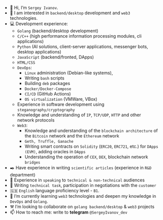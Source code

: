 - 👋 Hi, I’m `Sergey Ivanov`.
- 👀 I am interested in `backend/desktop` development and `web3` technologies.
- :computer: Development experience:
  - `Golang` (backend/desktop development)
  - `С/C++` (high performance information processing modules, cli applications)
  - `Python` (AI solutions, client-server applications, messenger bots, desktop applications)
  - `JavaScript` (backend/fronted, DApps)
  - `HTML/CSS`
  - `DevOps`: 
     - `Linux` administration (Debian-like systems), 
     - Writing `bash` scripts 
     - Building `deb` packages
     - `Docker/Docker-Compose`
     - `CI/CD` (GitHub Actions)
     - `OS virtualization` (VMWare, VBox)
  - Experience in software development using `steganography/cryptography`
  - Knowledge and understanding of `IP`, `TCP/UDP`, `HTTP` and other network protocols
  - `Web3`: 
     - Knowledge and understanding of the `blockchain architecture` of the `Bitcoin` network and the `Ethereum` network
     - `Geth, Truffle, Ganache`
     - Writing smart contracts on `Solidity` (`ERC20`, `ERC721`, etc.) for `DApps (EVM)`, adding oracles in `DApps`
     - Understanding the operation of `CEX`, `DEX`, blockchain network `bridges`
- :black_nib: Have experience in writing `scientific articles` (experience in `R&D` department)
- :loudspeaker: Experience in `speaking` to `technical & non-technical` audiences
- :briefcase: Writing `technical task`, participation in negotiations with the `customer`
- :gb: `English` language proficiency level - `B1`.
- :notebook_with_decorative_cover: I’m currently learning `web3` technologies and deepen my knowledge in `DevOps` and `Golang`.
- :hammer_and_pick:	 I’m looking to collaborate on `golang backend/desktop` & `web3` projects
- 📫 How to reach me: write to **telegram** `@SergeyIvanov_dev`



<!---
SergeyIvanovDevelop/SergeyIvanovDevelop is a ✨ special ✨ repository because its `README.md` (this file) appears on your GitHub profile.
You can click the Preview link to take a look at your changes.
--->
